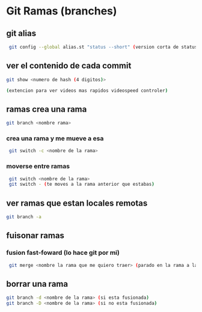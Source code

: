 # Git Ramas (branches)
## git alias
```sh
 git config --global alias.st "status --short" (version corta de status)
 ```
## ver el contenido de cada commit
 ```sh
 git show <numero de hash (4 digitos)>

 (extencion para ver videos mas rapidos videospeed controler)
 ```
 ## ramas crea una rama
 ```sh
 git branch <nombre rama>
```

 ### crea una rama y me mueve a esa
```sh
 git switch -c <nombre de la rama>
```

 ### moverse entre ramas 
```sh
 git switch <nombre de la rama>
 git switch - (te moves a la rama anterior que estabas)
 ```
## ver ramas que estan locales remotas
```sh
git branch -a
```
## fuisonar ramas 
### fusion fast-foward (lo hace git por mi)
```sh
 git merge <nombre la rama que me quiero traer> (parado en la rama a la cual le quiero agregar la otra rama)
 ```
## borrar una rama
```sh
git branch -d <nombre de la rama> (si esta fusionada)
git branch -D <nombre de la rama> (si no esta fusionada)
```


